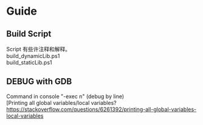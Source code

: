 # Guide

## Build Script

Script 有些许注释和解释。  
build_dynamicLib.ps1  
build_staticLib.ps1

## DEBUG with GDB

Command in console "-exec n" (debug by line)  
[Printing all global variables/local variables?<https://stackoverflow.com/questions/6261392/printing-all-global-variables-local-variables>